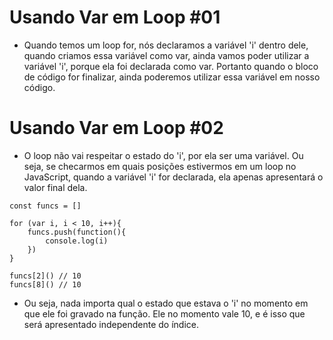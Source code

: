 # Usando Var em Loop #01

- Quando temos um loop for, nós declaramos a variável 'i' dentro dele, quando criamos essa variável como var, ainda vamos poder utilizar a variável 'i', porque ela foi declarada como var. Portanto quando o bloco de código for finalizar, ainda poderemos utilizar essa variável em nosso código.

# Usando Var em Loop #02

- O loop não vai respeitar o estado do 'i', por ela ser uma variável. Ou seja, se checarmos em quais posições estivermos em um loop no JavaScript, quando a variável 'i' for declarada, ela apenas apresentará o valor final dela.

```
const funcs = []

for (var i, i < 10, i++){
    funcs.push(function(){
        console.log(i)
    })
}

funcs[2]() // 10
funcs[8]() // 10
```

- Ou seja, nada importa qual o estado que estava o 'i' no momento em que ele foi gravado na função. Ele no momento vale 10, e é isso que será apresentado independente do índice.